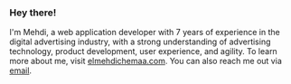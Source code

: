 ### Hey there!

I'm Mehdi, a web application developer with 7 years of experience in the digital advertising industry, with a strong understanding of advertising technology, product development, user experience, and agility. To learn more about me, visit [elmehdichemaa.com](http://elmehdichemaa.com). You can also reach me out via [email](mailto:hello@elmehdichemaa.com).
